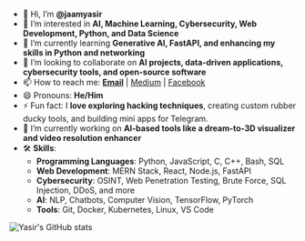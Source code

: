 - 👋 Hi, I’m **@jaamyasir**  
- 👀 I’m interested in **AI, Machine Learning, Cybersecurity, Web Development, Python, and Data Science**  
- 🌱 I’m currently learning **Generative AI, FastAPI, and enhancing my skills in Python and networking**  
- 💞️ I’m looking to collaborate on **AI projects, data-driven applications, cybersecurity tools, and open-source software**  
- 📫 How to reach me: **[Email](mailto:teamhackpulse@duck.com)** | [Medium](https://jamyasir.medium.com) | [Facebook](https://www.facebook.com/jamyasir0010)  
- 😄 Pronouns: **He/Him**  
- ⚡ Fun fact: I **love exploring hacking techniques**, creating custom rubber ducky tools, and building mini apps for Telegram.  
- 🔭 I’m currently working on **AI-based tools like a dream-to-3D visualizer and video resolution enhancer**  
- 🛠️ **Skills**:  
  - **Programming Languages**: Python, JavaScript, C, C++, Bash, SQL  
  - **Web Development**: MERN Stack, React, Node.js, FastAPI  
  - **Cybersecurity**: OSINT, Web Penetration Testing, Brute Force, SQL Injection, DDoS, and more  
  - **AI**: NLP, Chatbots, Computer Vision, TensorFlow, PyTorch  
  - **Tools**: Git, Docker, Kubernetes, Linux, VS Code  

<!---
jaamyasir/jaamyasir is a ✨ special ✨ repository because its `README.md` (this file) appears on your GitHub profile.
You can click the Preview link to take a look at your changes.
--->

![Yasir's GitHub stats](https://github-readme-stats.vercel.app/api?username=jaamyasir&show_icons=true&theme=radical)

